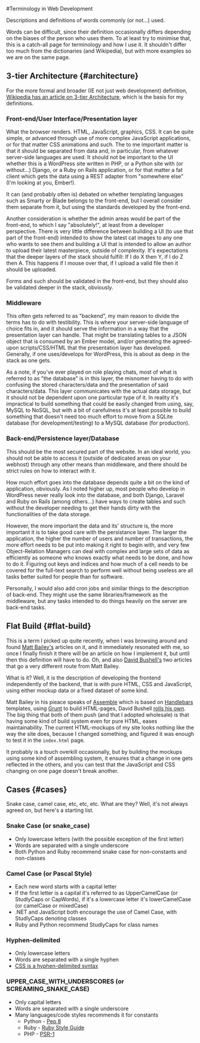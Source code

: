 #Terminology in Web Development
<summary>
Descriptions and definitions of words commonly (or not...) used.
</summary>

Words can be difficult, since their definition occasionally differs depending on the biases of the person who uses them. To at least try to minimise that, this is a catch-all page for terminology and how I use it. It shouldn't differ too much from the dictionaries (and Wikipedia), but with more examples so we are on the same page.

## 3-tier Architecture {#architecture}
For the more formal and broader (IE not just web development) definition, [Wikipedia has an article on 3-tier Architecture](http://en.wikipedia.org/wiki/Multitier_architecture), which is the basis for my definitions.

### Front-end/User Interface/Presentation layer
What the browser renders. HTML, JavaScript, graphics, CSS. It can be quite simple, or advanced through use of more complex JavaScript applications, or for that matter CSS animations and such. The to me important matter is that it should be separated from data and, in particular, from whatever server-side languages are used. It should not be important to the UI whether this is a WordPress site written in PHP, or a Python site with (or without...) Django, or a Ruby on Rails application, or for that matter a fat client which gets the data using a REST adapter from "somewhere else" (I'm looking at you, Ember!).

It can (and probably often is) debated on whether templating languages such as Smarty or Blade belongs to the front-end, but I overall consider them separate from it, but using the standards developed by the front-end.

Another consideration is whether the admin areas would be part of the front-end, to which I say "absolutely!", at least from a developer perspective. There is very little difference between building a UI (to use that part of the front-end) intended to show the latest cat images to any one who wants to see them and building a UI that is intended to allow an author to upload their latest masterpiece, outside of complexity. It's expectations that the deeper layers of the stack should fulfill: If I do X then Y, if I do Z then A. This happens if I mouse over that, if I upload a valid file then it should be uploaded.

Forms and such should be validated in the front-end, but they should also be validated deeper in the stack, obviously.

### Middleware
This often gets referred to as "backend", my main reason to divide the terms has to do with testibility. This is where your server-side language of choice fits in, and it should serve the information in a way that the presentation layer can handle. That might be translating tables to a JSON object that is consumed by an Ember model, and/or generating the agreed-upon scripts/CSS/HTML that the presentation layer has developed. Generally, if one uses/develops for WordPress, this is about as deep in the stack as one gets.

As a note, if you've ever played on role playing chats, most of what is referred to as "the database" is in this layer, the misnomer having to do with confusing the stored characters/data and the presentation of said characters/data. This layer communicates with the actual data storage, but it should not be dependent upon one particular type of it. In reality it's impractical to build something that could be easily changed from using, say, MySQL to NoSQL, but with a bit of carefulness it's at least possible to build something that doesn't need too much effort to move from a SQLite database (for development/testing) to a MySQL database (for production).

### Back-end/Persistence layer/Database
This should be the most secured part of the website. In an ideal world, you should not be able to access it (outside of dedicated areas on your webhost) through any other means than middleware, and there should be strict rules on how to interact with it.

How much effort goes into the database depends quite a bit on the kind of application, obviously. As I noted higher up, most people who develop in WordPress never really look into the database, and both Django, Laravel and Ruby on Rails (among others...) have ways to create tables and such without the developer needing to get their hands dirty with the functionalities of the data storage.

However, the more important the data and its' structure is, the more important it is to take good care with the persistance layer. The larger the application, the higher the number of users and number of transactions, the more effort needs to be put into making it right to begin with, and very few Object-Relation Managers can deal with complex and large sets of data as efficiently as someone who knows exactly what needs to be done, and how to do it. Figuring out keys and indices and how much of a cell needs to be covered for the full-text search to perform well without being useless are all tasks better suited for people than for software.

Personally, I would also add cron jobs and similar things to the description of back-end. They might use the same libraries/framework as the middleware, but any tasks intended to do things heavily on the server are back-end tasks.

## Flat Build {#flat-build}
This is a term I picked up quite recently, when I was browsing around and found [Matt Bailey's](http://blog.mattbailey.co/post/52949597525/front-end-process-flat-builds-and-automation) articles on it, and it immediately resonated with me, so once I finally finish it there will be an article on how I implement it, but until then this definition will have to do. Oh, and also [David Bushell's](http://dbushell.com/2013/03/18/the-flat-build/) two articles that go a very different route from Matt Bailey.

What is it? Well, it is the description of developing the frontend independently of the backend, that is with pure HTML, CSS and JavaScript, using either mockup data or a fixed dataset of some kind.

Matt Bailey in his pieace speaks of [Assemble](http://assemble.io) which is based on [Handlebars](http://handlebarsjs.com/) templates, using [Grunt](http://www.gruntjs.com) to build HTML-pages, David Bushell [rolls his own](https://gist.github.com/dbushell/5186122). The big thing that both of them push (and that I adopted wholesale) is that having some kind of build system even for pure HTML, eases maintainability. The current HTML-mockups of my site looks nothing like the way the site does, because I changed something, and figured it was enough to test it in the `index.html` page.

It probably is a touch overkill occasionally, but by building the mockups using some kind of assembling system, it ensures that a change in one gets reflected in the others, and you can test that the JavaScript and CSS changing on one page doesn't break another.

## Cases {#cases}
Snake case, camel case, etc, etc, etc. What are they? Well, it's not always agreed on, but here's a starting list.

### Snake Case (or snake_case)

* Only lowercase letters (with the possible exception of the first letter)
* Words are separated with a single underscore
* Both Python and Ruby recommend snake case for non-constants and non-classes

### Camel Case (or Pascal Style)

* Each new word starts with a capital letter
* If the first letter is a capital it's referred to as UpperCamelCase (or StudlyCaps or CapWords), if it's a lowercase letter it's lowerCamelCase (or camelCase or mixedCase)
* .NET and JavaScript both encourage the use of Camel Case, with StudlyCaps denoting classes
* Ruby and Python recommend StudlyCaps for class names

### Hyphen-delimited

* Only lowercase letters
* Words are separated with a single hyphen
* [CSS is a hyphen-delimited syntax](http://csswizardry.com/2010/12/css-camel-case-seriously-sucks/)

### UPPER_CASE_WITH_UNDERSCORES (or SCREAMING_SNAKE_CASE)

* Only capital letters
* Words are separated with a single underscore
* Many languages/code styles recommends it for constants
    * Python - [Pep 8](http://www.python.org/dev/peps/pep-0008/#constants)
    * Ruby - [Ruby Style Guide](https://github.com/bbatsov/ruby-style-guide)
    * PHP - [PSR-1](https://github.com/php-fig/fig-standards/blob/master/accepted/PSR-1-basic-coding-standard.md)
